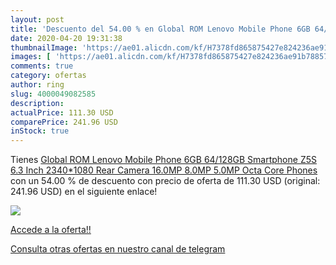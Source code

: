 ```yaml
---
layout: post
title: 'Descuento del 54.00 % en Global ROM Lenovo Mobile Phone 6GB 64/12'
date: 2020-04-20 19:31:38
thumbnailImage: 'https://ae01.alicdn.com/kf/H7378fd865875427e824236ae91b78857h/Global-ROM-Lenovo-Mobile-Phone-6GB-64-128GB-Smartphone-Z5S-6-3-Inch-2340-1080-Rear.jpg_350x350._SL200_.jpg'
images: [ 'https://ae01.alicdn.com/kf/H7378fd865875427e824236ae91b78857h/Global-ROM-Lenovo-Mobile-Phone-6GB-64-128GB-Smartphone-Z5S-6-3-Inch-2340-1080-Rear.jpg_350x350._SL200_.jpg' ]
comments: true
category: ofertas
author: ring
slug: 4000049082585
description:
actualPrice: 111.30 USD
comparePrice: 241.96 USD
inStock: true
---
```


Tienes [Global ROM Lenovo Mobile Phone 6GB 64/128GB Smartphone Z5S 6.3 Inch 2340*1080 Rear Camera 16.0MP 8.0MP 5.0MP Octa Core Phones](https://www.amazon.com/dp/4000049082585/?tag=redken08-20) con un 54.00 % de descuento con precio de oferta de 111.30 USD (original: 241.96 USD) en el siguiente enlace!

[![](https://ae01.alicdn.com/kf/H7378fd865875427e824236ae91b78857h/Global-ROM-Lenovo-Mobile-Phone-6GB-64-128GB-Smartphone-Z5S-6-3-Inch-2340-1080-Rear.jpg_350x350._SL200_.jpg)](https://www.amazon.com/dp/4000049082585/?tag=redken08-20)

[Accede a la oferta!!](https://www.amazon.com/dp/4000049082585/?tag=redken08-20)

[Consulta otras ofertas en nuestro canal de telegram](https://t.me/s/ofertas25)
